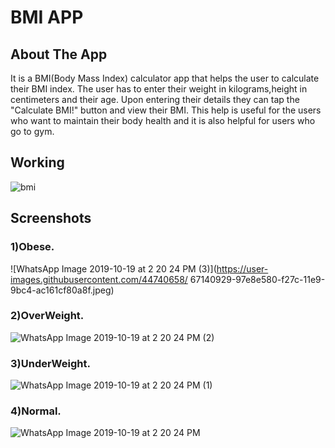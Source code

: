 # BMI APP

## About The App

It is a BMI(Body Mass Index) calculator app that helps the user to calculate their BMI index.
The user has to enter their weight in kilograms,height in centimeters and their age.
Upon entering their details they can tap the "Calculate BMI!" button and view their BMI.
This help is useful for the users who want to maintain their body health and it is also helpful for users who go to gym.

## Working

![bmi](https://user-images.githubusercontent.com/44740658/67146151-b6afa200-f2a5-11e9-97ef-58e8e55507e7.gif)

## Screenshots

### 1)Obese.

![WhatsApp Image 2019-10-19 at 2 20 24 PM (3)](https://user-images.githubusercontent.com/44740658/
67140929-97e8e580-f27c-11e9-9bc4-ac161cf80a8f.jpeg)

### 2)OverWeight.

![WhatsApp Image 2019-10-19 at 2 20 24 PM (2)](https://user-images.githubusercontent.com/44740658/67140930-98817c00-f27c-11e9-9ff1-648fb60ef679.jpeg)

### 3)UnderWeight.

![WhatsApp Image 2019-10-19 at 2 20 24 PM (1)](https://user-images.githubusercontent.com/44740658/67140931-98817c00-f27c-11e9-8fac-e9356e042115.jpeg)

### 4)Normal.

![WhatsApp Image 2019-10-19 at 2 20 24 PM](https://user-images.githubusercontent.com/44740658/67140932-98817c00-f27c-11e9-975c-925dbab2e30a.jpeg)

